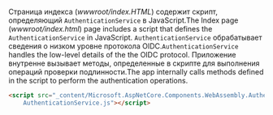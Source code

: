 <span data-ttu-id="f87b3-101">Страница индекса (*wwwroot/index.HTML*) содержит скрипт, определяющий `AuthenticationService` в JavaScript.</span><span class="sxs-lookup"><span data-stu-id="f87b3-101">The Index page (*wwwroot/index.html*) page includes a script that defines the `AuthenticationService` in JavaScript.</span></span> <span data-ttu-id="f87b3-102">`AuthenticationService` обрабатывает сведения о низком уровне протокола OIDC.</span><span class="sxs-lookup"><span data-stu-id="f87b3-102">`AuthenticationService` handles the low-level details of the the OIDC protocol.</span></span> <span data-ttu-id="f87b3-103">Приложение внутренне вызывает методы, определенные в скрипте для выполнения операций проверки подлинности.</span><span class="sxs-lookup"><span data-stu-id="f87b3-103">The app internally calls methods defined in the script to perform the authentication operations.</span></span>

```html
<script src="_content/Microsoft.AspNetCore.Components.WebAssembly.Authentication/
    AuthenticationService.js"></script>
```

